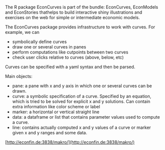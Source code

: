 The R package EconCurves is part of the bundle: EconCurves, EconModels and EconStories thathelps to build interactive shiny illustrations and exercises on the web for simple or intermediate economic models. 

The EconCurves package provides infrastructure to work with curves. For example, we can

  - symbolically define curves
  - draw one or several curves in panes
  - perform computations like cutpoints between two curves
  - check user clicks relative to curves (above, below, etc)
  
Curves can be specified with a yaml syntax and then be parsed.

Main objects:
  - pane: a pane with x and y axis in which one or several curves
    can be drawn.
  - curve: a symbolic specification of a curve. Specified by an
    equation, which is tried to be solved for explicit x and y
    solutions. Can contain extra information like color scheme
    or label
  - marker: a horizontal or vertical straight line
  - data: a dataframe or list that contains parameter values
    used to compute a curve.
  - line: contains actually computed x and y values of a curve
    or marker given x and y ranges and some data.

[http://econfin.de:3838/makro/](http://econfin.de:3838/makro/)
